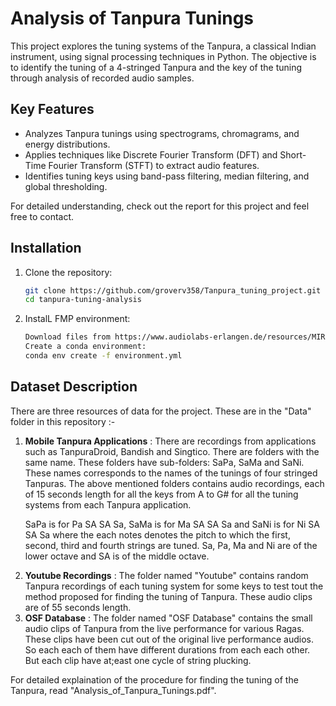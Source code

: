 # Analysis of Tanpura Tunings

This project explores the tuning systems of the Tanpura, a classical Indian instrument, using signal processing techniques in Python. The objective is to identify the tuning of a 4-stringed Tanpura and the key of the tuning through analysis of recorded audio samples.

## Key Features

- Analyzes Tanpura tunings using spectrograms, chromagrams, and energy distributions.
- Applies techniques like Discrete Fourier Transform (DFT) and Short-Time Fourier Transform (STFT) to extract audio features.
- Identifies tuning keys using band-pass filtering, median filtering, and global thresholding.

For detailed understanding, check out the report for this project and feel free to contact.

## Installation

1. Clone the repository:
   ```bash
   git clone https://github.com/groverv358/Tanpura_tuning_project.git
   cd tanpura-tuning-analysis
2. InstalL FMP environment:
   ```bash
   Download files from https://www.audiolabs-erlangen.de/resources/MIR/FMP/FMP_1.2.6.zip
   Create a conda environment:
   conda env create -f environment.yml

## Dataset Description

There are three resources of data for the project. These are in the "Data" folder in this repository :-
1. <b>Mobile Tanpura Applications</b> : There are recordings from applications such as TanpuraDroid, Bandish and Singtico. There are folders with the same name. These folders have sub-folders: SaPa, SaMa and SaNi. These names corresponds to the names of the tunings of four stringed Tanpuras. The above mentioned folders contains audio recordings, each of 15 seconds length for all the keys from A to G# for all the tuning systems from each Tanpura application. <p> SaPa is for Pa SA SA Sa, SaMa is for Ma SA SA Sa and SaNi is for Ni SA SA Sa where the each notes denotes the pitch to which the first, second, third and fourth strings are tuned. Sa, Pa, Ma and Ni are of the lower octave and SA is of the middle octave. </p> 
2. <b>Youtube Recordings</b> : The folder named "Youtube" contains random  Tanpura recordings of each tuning system for some keys to test tout the method proposed for finding the tuning of Tanpura. These audio clips are of 55 seconds length.
3. <b>OSF Database</b> : The folder named "OSF Database" contains the small audio clips of Tanpura from the live performance for various Ragas. These clips have been cut out of the original live performance audios. So each each of them have different durations from each each other. But each clip have at;east one cycle of string plucking.

For detailed explaination of the procedure for finding the tuning of the Tanpura, read "Analysis_of_Tanpura_Tunings.pdf".
